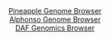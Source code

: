<div id="Pineapple_Genome_Browser" align="center">
  <a href="https://igv.org/app/?sessionURL=blob:zZNba9swGIb_i6BlA8fH2o4NZaQ5bG29NUuWmaYUI9uyo06WFEmxcyD_fVrZ2M0KzcXGQBfSh6TvfV89OoAWCYkZBTFwTcc3HQcYQK5YN4cNJ.gTbJAEcQWJRAYQqEIC0QKB.AAqKBVczBJ9cqUUl7FlYcV7DaQ1M6VnwgbuGYWdNAvWWENGCMyZgIoJaV0J2DIL122vQznk3NS9PdO3SqigBQlfMSqZxRGts07fl_0qZTWirEFZsyEKPwvItB6tsTQr.G6QzgdFgaS8Rbvr8nJwez346o0Xy_fBcLm4.5AugvR8jmsK1UagS75J7p8q7AXTqZyMPu5Fk9_vxkl.5l7NP595o_PxlmOB5KUTOn0v7LteoKPBtETb_8m1HvhE5yRayzN3Mp7lEQknHV1S6o7XyewppXLxgvOjAQgrNpoFUKxEGDu24dmB4btB78fU6Ru2Hel8BMMgfng0gBKw.Ka3PxyA2nFNDJBovXmGxwBMlEiAuBfZduhEketfhBd2FDlH4wA2gvy9cCeLWRTa7sB1g6zCRGmcy0xSLk1IqdkWlVnvT0xzOBqv5GrK14lPUszqJd4Ob3wxTdo_Zxlq_7r18wNqo69R9E.4e40QU.Wnwval3E35vBylQ7.Qvv5cpB.hXNx13vy._2JAp4VTMdFApffril7.5K2FAkOqdKHFEueYYLVLdY6sA7HjehpbUDDCNIdA1Pkb27ANx7ff_sbTOz4evwM-">Pineapple Genome Browser</a>
</div>
<div id="Alphonso_Genome_Browser" align="center">
  <a href="https://igv.org/app/?sessionURL=blob:zZJda9swFIb_i6BlA8efcWIbynCyNE2bpqMhTT8o5liWHbW25EqykzTkv08rG7vpoLnYGOhCOhzpvO.rZ4daIiTlDEXINR3fdBxkILni6zlUdUlmUBGJohxKSQwkSE4EYZigaIdykAoW11N9c6VULSPLoqruVMAKbkrPhApeOYO1NDGvrCEvS0i5AMWFtAYCWm7Rou2sSQp1berZnulbGSiwoKxXnElu1YQVyVq_l_wqJQVhvCJJ1ZSKvglItB6tMTNz.BIv5zHGRMoLsp1kJ_HFJL7xRov7cW94v7g6Wy56y.M5LRioRpCT8eaZHbmDb1VW3M6ungTuXTpnQtx1ff8UH3lfj0ebmgoiT5y.E3j9wHUDHQ1lGdn8T671ogc6n8NATLX1bRyXeASzS1e6Uzo_ck_5eLbh73oP0d5AJceNpgHhlehHjm14ds_w3V7nx9YJDNsOdUKCUxQ9PBpICcDPuv1hh9S21swgSV6aN3wMxEVGBIo6oW33nTB0_W6_a4ehszd2qBHl34v3dHEd9m03dt1ektNSaaCzRLJamsCY2eLcLF4PzBOIeCZjHE82w.aFkBbi7jlWd.nlOPhDlgbSo9..UBv9iKJ_Qt5HhJgqPRQ3WD7RbhycTW5bmmrsBkFzky2H3fFktH4XNs_Wdg8LJ.eiAqX7dUUff_LWgqDAlC60VNKUllRtlzpHvkaR43oaW4R5yTWHSBTpJ9uwDce3P__G09s_7r8D">Alphonso Genome Browser</a>
</div>


<div id="DAF_Genomics_Browser" align="center">
  <a href="https://igv.org/app/?sessionURL=blob:tZFra9swFIb_iyD95Kvs2LEhDG9JlsyhJfXclJQSzmw59mJZniQ3TUP..4TbMtgoY9CBJCTO5X11nhN6IFxUrEEhwoY9NGwbaUiU7JAAbWtyCZQIFBZQC6IhTgrCSZMRFJ5QAUJCer1UlaWUrQhNM4dC35GG0SoThnAMaHXBOlkSlapjAyg8sQYOwsgYVckSTKjbkjWCmZBlRAjdMlvS7LYHUMdrbNu3JFva1bLqVbfKhDKWGwUot1WTk8e_GPkPympVH6J1EvX1MTku8nEUL6IbZ5puPnufNunVfJ1664uk2jUgO07Gez.WAzxbHaaTpIOV9fB1vb.lV8n34ildDZzJxfSxrTgRY9u3R44_sj2MzhqqWdYpCCgruR3arubjkYZdV3.5OkNPTYGzCoV39xqSHLK9Sr87IXlsFSokyI.up6YhxnPCUagHluXbQYCHru9aQWCftRPqeP3OLGfpdeBbOMLYM74BVfpFVfcDVEJ_Bt8L5G.d1f5XUHM8S2OYb26PfvylmCz2y.EAf7yZds3y.BYoDb35sYJxClKFnp8vWKBWepQ08hcX53x__gk-">DAF Genomics Browser</a>
</div>
